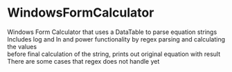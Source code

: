 # WindowsFormCalculator
Windows Form Calculator that uses a DataTable to parse equation strings </br>
Includes log and ln and power functionality by regex parsing and calculating the values </br>
before final calculation of the string, prints out original equation with result </br>
There are some cases that regex does not handle yet 
